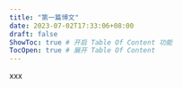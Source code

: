 ```yaml
---
title: "第一篇博文"
date: 2023-07-02T17:33:06+08:00
draft: false
ShowToc: true # 开启 Table Of Content 功能
TocOpen: true # 展开 Table Of Content
---
```


xxx
